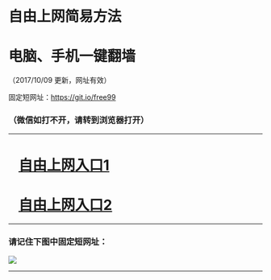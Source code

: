﻿# 自由上网简易方法

# 电脑、手机一键翻墙

（2017/10/09 更新，网址有效）

固定短网址：https://git.io/free99

### （微信如打不开，请转到浏览器打开）


***





# &nbsp;&nbsp; <a href="http://ft286623825.fwq-tz-1001.info/fwqtz01.html?t=100900110771 " target="_blank">自由上网入口1</a>
# &nbsp;&nbsp; <a href="http://ft1895224867.fwq-tz-1002.info/fwqtz02.html?t=100900126398 " target="_blank">自由上网入口2</a>
***

### 请记住下图中固定短网址：

<img src="https://s3-us-west-2.amazonaws.com/fwq-1001/yjfq-20170905okok.png" /> 


***

